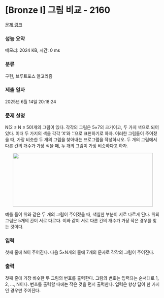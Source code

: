 # [Bronze I] 그림 비교 - 2160 

[문제 링크](https://www.acmicpc.net/problem/2160) 

### 성능 요약

메모리: 2024 KB, 시간: 0 ms

### 분류

구현, 브루트포스 알고리즘

### 제출 일자

2025년 6월 14일 20:18:24

### 문제 설명

<p>N(2 ≤ N ≤ 50)개의 그림이 있다. 각각의 그림은 5×7의 크기이고, 두 가지 색으로 되어 있다. 이때 두 가지의 색을 각각 ‘X’와 ‘.’으로 표현하기로 하자. 이러한 그림들이 주어졌을 때, 가장 비슷한 두 개의 그림을 찾아내는 프로그램을 작성하시오. 두 개의 그림에서 다른 칸의 개수가 가장 적을 때, 두 개의 그림이 가장 비슷하다고 하자.</p>

<p style="text-align: center;"><img alt="" height="175" src="https://www.acmicpc.net/JudgeOnline/upload/201008/picpic.PNG" width="454"></p>

<p>예를 들어 위와 같은 두 개의 그림이 주어졌을 때, 색칠한 부분이 서로 다르게 된다. 위의 그림은 5개의 칸이 서로 다르다. 이와 같이 서로 다른 칸의 개수가 가장 작은 경우를 찾는 것이다.</p>

### 입력 

 <p>첫째 줄에 N이 주어진다. 다음 5×N개의 줄에 7개의 문자로 각각의 그림이 주어진다.</p>

### 출력 

 <p>첫째 줄에 가장 비슷한 두 그림의 번호를 출력한다. 그림의 번호는 입력되는 순서대로 1, 2, …, N이다. 번호를 출력할 때에는 작은 것을 먼저 출력한다. 입력은 항상 답이 한 가지인 경우만 주어진다.</p>


